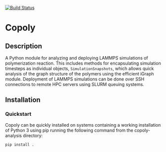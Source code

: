 [![Build Status](https://travis-ci.org/smerz1989/copoly-analysis.svg?branch=master)](https://travis-ci.org/smerz1989/copoly-analysis)

# Copoly

## Description

A Python module for analyzing and deploying LAMMPS simulations of polymerization reaction.  This includes methods for encapsulating simulation timesteps as individual objects, `SimulationSnapshots`, which allows quick analysis of the graph structure of the polymers using the efficient iGraph module.  Deployment of LAMMPS simulations can be done over SSH connections to remote HPC servers using SLURM queuing systems.

## Installation

### Quickstart

Copoly can be quickly installed on systems containing a working installation of Python 3 using pip running the following command from the copoly-analysis directory:

`pip install .`
